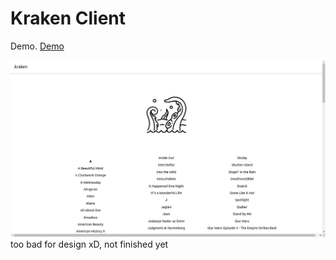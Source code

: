 # Kraken Client

Demo. [Demo](https://videoapprw.netlify.app/)

![image info](screenshot.png)
too bad for design xD, not finished yet